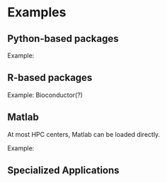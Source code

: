 # Examples

## Python-based packages

Example: 

## R-based packages

Example: Bioconductor(?)

## Matlab

At most HPC centers, Matlab can be loaded directly.

Example:

## Specialized Applications

